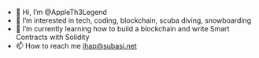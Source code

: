 - 👋 Hi, I’m @AppleTh3Legend
- 👀 I’m interested in tech, coding, blockchain, scuba diving, snowboarding 
- 🌱 I’m currently learning how to build a blockchain and write Smart Contracts with Solidity
- 📫 How to reach me ihap@subasi.net


<!---
AppleTh3Legend/AppleTh3Legend is a ✨ special ✨ repository because its `README.md` (this file) appears on your GitHub profile.
You can click the Preview link to take a look at your changes.
--->
